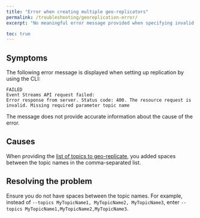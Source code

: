 ```yaml
---
title: "Error when creating multiple geo-replicators"
permalink: /troubleshooting/georeplication-error/
excerpt: "No meaningful error message provided when specifying invalid topic list format ."

toc: true
---
```


## Symptoms

The following error message is displayed when setting up replication by using the CLI:

```
FAILED
Event Streams API request failed:
Error response from server. Status code: 400. The resource request is invalid. Missing required parameter topic name
```

The message does not provide accurate information about the cause of the error.

## Causes

When providing the [list of topics to geo-replicate](../../georeplication/setting-up/#using-the-cli-1), you added spaces between the topic names in the comma-separated list.


## Resolving the problem

Ensure you do not have spaces between the topic names. For example, instead of `--topics MyTopicName1, MyTopicName2, MyTopicName3`, enter `--topics MyTopicName1,MyTopicName2,MyTopicName3`.
